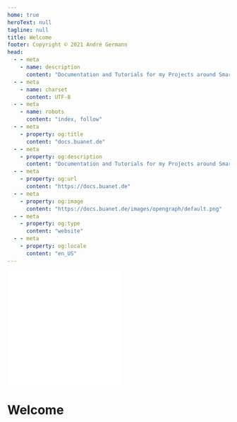 ```yaml
---
home: true
heroText: null
tagline: null
title: Welcome
footer: Copyright © 2021 André Germann
head:
  - - meta
    - name: description
      content: "Documentation and Tutorials for my Projects around Smarthome with Docker."
  - - meta
    - name: charset
      content: UTF‑8
  - - meta
    - name: robots
      content: "index, follow"
  - - meta
    - property: og:title
      content: "docs.buanet.de"
  - - meta
    - property: og:description
      content: "Documentation and Tutorials for my Projects around Smarthome with Docker."
  - - meta
    - property: og:url
      content: "https://docs.buanet.de"
  - - meta
    - property: og:image
      content: "https://docs.buanet.de/images/opengraph/default.png"
  - - meta
    - property: og:type
      content: "website"
  - - meta
    - property: og:locale
      content: "en_US"
---
```


<span class="center">
<div id="beachlogo">
<img src=/images/logo_dark.png>
</div>
</span>

# Welcome

